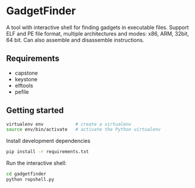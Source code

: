 # GadgetFinder
A tool with interactive shell for finding gadgets in executable files. 
Support ELF and PE file format, multiple architectures and modes: x86, ARM, 32bit, 64 bit.
Can also assemble and disassemble instructions.


## Requirements
+ capstone
+ keystone
+ elftools
+ pefile

## Getting started
```bash
virtualenv env            # create a virtualenv
source env/bin/activate   # activate the Python virtualenv 
```

Install development dependencies
```bash
pip install -r requirements.txt
```

Run the interactive shell:
```bash
cd gadgetfinder
python ropshell.py
```
